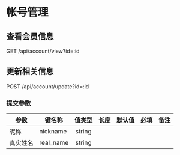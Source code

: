 帐号管理
=======

## 查看会员信息
GET /api/account/view?id=:id

## 更新相关信息
POST /api/account/update?id=:id

### <span id="params">提交参数</span>
| 参数 | 键名称 | 值类型 | 长度 | 默认值 | 必填 | 备注 |
| --- | --- | :---: | :---: | :---: | :---: | --- |
| 昵称 | nickname | string | | | | |
| 真实姓名 | real_name | string | | | | |